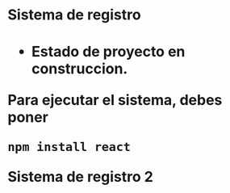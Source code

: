 <h1> Sistema de registro <h1/>

- Estado de proyecto en construccion.

Para ejecutar el sistema, debes poner

```npm install react```

Sistema de registro 2
